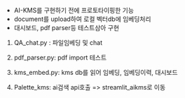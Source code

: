 - AI-KMS를 구현하기 전에 프로토타이핑한 기능
- document를 upload하여 로컬 벡터db에 임베딩처리
- 대시보드, pdf parser등 테스트삼아 구현

1. QA_chat.py : 파일임베딩 및 chat
2. pdf_parser.py: pdf import 테스트
3. kms_embed.py: kms db를 읽어 임베딩, 임베딩이력, 대시보드

4. Palette_kms: ai검색 api호출 => streamlit_aikms로 이동
